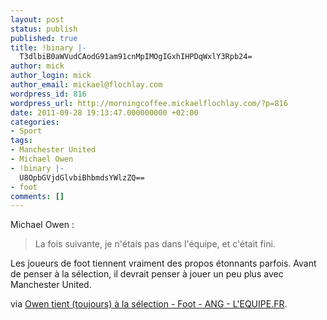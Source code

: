```yaml
---
layout: post
status: publish
published: true
title: !binary |-
  T3dlbiB0aWVudCAodG91am91cnMpIMOgIGxhIHPDqWxlY3Rpb24=
author: mick
author_login: mick
author_email: mickael@flochlay.com
wordpress_id: 816
wordpress_url: http://morningcoffee.mickaelflochlay.com/?p=816
date: 2011-09-28 19:13:47.000000000 +02:00
categories:
- Sport
tags:
- Manchester United
- Michael Owen
- !binary |-
  U8OpbGVjdGlvbiBhbmdsYWlzZQ==
- foot
comments: []
---
```

Michael Owen :
<blockquote>La fois suivante, je n'étais pas dans l'équipe, et c'était fini.</blockquote>
Les joueurs de foot tiennent vraiment des propos étonnants parfois. Avant de penser à la sélection, il devrait penser à jouer un peu plus avec Manchester United.

via <a href="http://www.lequipe.fr/Football/breves2011/20110925_154312_owen-tient-toujours-a-la-selection.html">Owen tient (toujours) à la sélection - Foot - ANG - L'EQUIPE.FR</a>.
